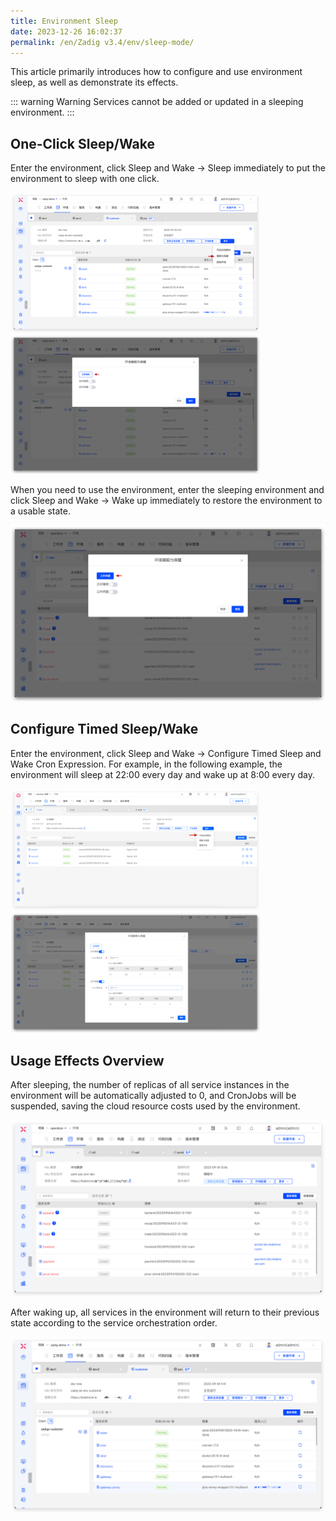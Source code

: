 ```yaml
---
title: Environment Sleep
date: 2023-12-26 16:02:37
permalink: /en/Zadig v3.4/env/sleep-mode/
---
```


This article primarily introduces how to configure and use environment sleep, as well as demonstrate its effects.

::: warning Warning
Services cannot be added or updated in a sleeping environment.
:::

## One-Click Sleep/Wake

Enter the environment, click Sleep and Wake -> Sleep immediately to put the environment to sleep with one click.

<img src="../../../../_images/sleep_mode_1.png" width="400" >
<img src="../../../../_images/sleep_mode_2.png" width="400" >

When you need to use the environment, enter the sleeping environment and click Sleep and Wake -> Wake up immediately to restore the environment to a usable state.

![Wake up with one click](../../../../_images/sleep_mode_3.png)

## Configure Timed Sleep/Wake

Enter the environment, click Sleep and Wake -> Configure Timed Sleep and Wake Cron Expression. For example, in the following example, the environment will sleep at 22:00 every day and wake up at 8:00 every day.

<img src="../../../../_images/sleep_mode_4_310.png" width="400" >
<img src="../../../../_images/sleep_mode_5_310.png" width="400" >

## Usage Effects Overview

After sleeping, the number of replicas of all service instances in the environment will be automatically adjusted to 0, and CronJobs will be suspended, saving the cloud resource costs used by the environment.

![Effect](../../../../_images/sleep_mode_6.png)

After waking up, all services in the environment will return to their previous state according to the service orchestration order.

![Effect](../../../../_images/sleep_mode_7.png)